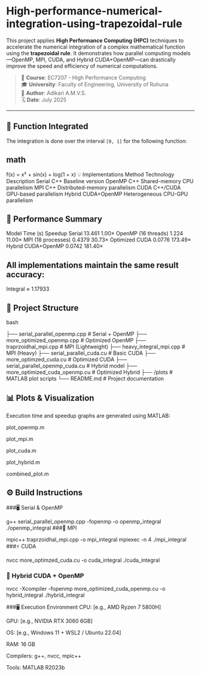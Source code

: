 # High-performance-numerical-integration-using-trapezoidal-rule

This project applies **High Performance Computing (HPC)** techniques to accelerate the numerical integration of a complex mathematical function using the **trapezoidal rule**. It demonstrates how parallel computing models—OpenMP, MPI, CUDA, and Hybrid CUDA+OpenMP—can drastically improve the speed and efficiency of numerical computations.

> 📘 **Course**: EC7207 - High Performance Computing  
> 🎓 **University**: Faculty of Engineering, University of Ruhuna  
> 👤 **Author**: Adikari A.M.V.S.  
> 🗓️ **Date**: July 2025

---

## 🧮 Function Integrated

The integration is done over the interval `[0, 1]` for the following function:

## math
f(x) = x² + sin(x) + log(1 + x)
💡 Implementations
Method	Technology	Description
Serial	C++	Baseline version
OpenMP	C++	Shared-memory CPU parallelism
MPI	C++	Distributed-memory parallelism
CUDA	C++/CUDA	GPU-based parallelism
Hybrid	CUDA+OpenMP	Heterogeneous CPU-GPU parallelism

## 🚀 Performance Summary
Model	Time (s)	Speedup
Serial	13.461	1.00×
OpenMP (16 threads)	1.224	11.00×
MPI (18 processes)	0.4379	30.73×
Optimized CUDA	0.0776	173.49×
Hybrid CUDA+OpenMP	0.0742	181.40×

## All implementations maintain the same result accuracy:
Integral ≈ 1.17933

## 📁 Project Structure
bash

├── serial_parallel_openmp.cpp           # Serial + OpenMP
├── more_optimized_openmp.cpp            # Optimized OpenMP
├── traprzoidhal_mpi.cpp                 # MPI (Lightweight)
├── heavy_integral_mpi.cpp               # MPI (Heavy)
├── serial_parallel_cuda.cu              # Basic CUDA
├── more_optimzed_cuda.cu                # Optimized CUDA
├── serial_parallel_openmp_cuda.cu       # Hybrid model
├── more_optimized_cuda_openmp.cu        # Optimized Hybrid
├── /plots                               # MATLAB plot scripts
└── README.md                            # Project documentation
## 📊 Plots & Visualization
Execution time and speedup graphs are generated using MATLAB:

plot_openmp.m

plot_mpi.m

plot_cuda.m

plot_hybrid.m

combined_plot.m

## ⚙️ Build Instructions
###🖥️ Serial & OpenMP

g++ serial_parallel_openmp.cpp -fopenmp -o openmp_integral
./openmp_integral
###🧪 MPI

mpic++ traprzoidhal_mpi.cpp -o mpi_integral
mpiexec -n 4 ./mpi_integral
###⚡ CUDA

nvcc more_optimzed_cuda.cu -o cuda_integral
./cuda_integral
### 🔀 Hybrid CUDA + OpenMP

nvcc -Xcompiler -fopenmp more_optimized_cuda_openmp.cu -o hybrid_integral
./hybrid_integral

###🖥️ Execution Environment
CPU: [e.g., AMD Ryzen 7 5800H]

GPU: [e.g., NVIDIA RTX 3060 6GB]

OS: [e.g., Windows 11 + WSL2 / Ubuntu 22.04]

RAM: 16 GB

Compilers: g++, nvcc, mpic++

Tools: MATLAB R2023b
